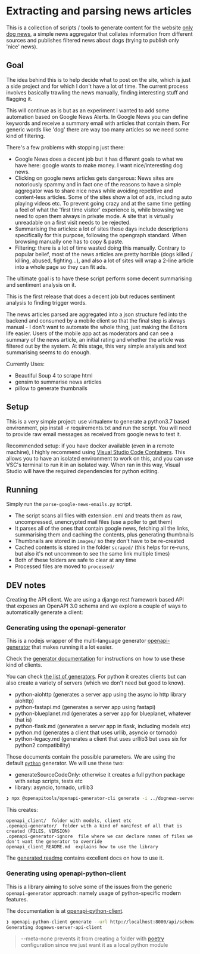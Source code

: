 # Extracting and parsing news articles

This is a collection of scripts / tools to generate content for the website [only dog news](https://onlydognews.com), a simple news aggregator that collates information from different sources and publishes filtered news about dogs (trying to publish only 'nice' news).

## Goal

The idea behind this is to help decide what to post on the site, which is just a side project and for which I don't have a lot of time. The current process involves basically trawling the news manually, finding interesting stuff and flagging it.

This will continue as is but as an experiment I wanted to add some automation based on Google News Alerts. In Google News you can define keywords and receive a summary email with articles that contain them. For generic words like 'dog' there are way too many articles so we need some kind of filtering.

There's a few problems with stopping just there:

* Google News does a decent job but it has different goals to what we have here: google wants to make money. I want nice/interesting dog news.
* Clicking on google news articles gets dangerous: News sites are notoriously spammy and in fact one of the reasons to have a simple aggregator was to share nice news while avoiding repetitive and content-less articles. Some of the sites show a lot of ads, including auto playing videos etc. To prevent going crazy and at the same time getting a feel of what the 'first time visitor' experience is, while browsing we need to open them always in private mode. A site that is virtually unreadable on a first visit needs to be rejected.
* Summarising the articles: a lot of sites these days include descriptions specifically for this purpose, following the opengraph standard. When browsing manually one has to copy & paste.
* Filtering: there is a lot of time wasted doing this manually. Contrary to popular belief, most of the news articles are pretty horrible (dogs killed / killing, abused, fighting...), and also a lot of sites will wrap a 2-line article into a whole page so they can fit ads.

The ultimate goal is to have these script perform some decent summarising and sentiment analysis on it.

This is the first release that does a decent job but reduces sentiment analysis to finding trigger words.

The news articles parsed are aggregated into a json structure fed into the backend and consumed by a mobile client so that the final step is always manual - I don't want to automate the whole thing, just making the Editors life easier. Users of the mobile app act as moderators and can see a summary of the news article, an initial rating and whether the article was filtered out by the system. At this stage, this very simple analysis and text summarising seems to do enough.

Currently Uses:

* Beautiful Soup 4 to scrape html
* gensim to summarise news articles
* pillow to generate thumbnails

## Setup

This is a very simple project: use virtualenv to generate a python3.7 based environment, pip install -r requirements.txt and run the script. You will need to provide raw email messages as received from google news to test it.

Recommended setup: if you have docker available (even in a remote machine), I highly recommend using [Visual Studio Code Containers](./README-VSC-Container.md). This allows you to have an isolated environment to work on this, and you can use VSC's terminal to run it in an isolated way. When ran in this way, Visual Studio will have the required dependencies for python editing.

## Running

Simply run the `parse-google-news-emails.py` script.

* The script scans all files with extension .eml and treats them as raw, uncompressed, unencrypted mail files (use a poller to get them)
* It parses all of the ones that contain google news, fetching all the links, summarising them and caching the contents, plus generating thumbnails
* Thumbnails are stored in `images/` so they don't have to be re-created
* Cached contents is stored in the folder `scraped/` (this helps for re-runs, but also it's not uncommon to see the same link multiple times)
* Both of these folders are safe to clear at any time
* Processed files are moved to `processed/`

## DEV notes

Creating the API client. We are using a django rest framework based API that exposes an OpenAPI 3.0 schema and we explore a couple of ways to automatically generate a client:

### Generating using the openapi-generator

This is a nodejs wrapper of the multi-language generator [openapi-generator](https://github.com/OpenAPITools/openapi-generator) that makes running it a lot easier.

Check the [generator documentation](https://github.com/openapitools/openapi-generator-cli) for instructions on how to use these kind of clients.

You can check [the list of generators](https://github.com/OpenAPITools/openapi-generator/blob/master/docs/generators/). For python it creates clients but can also create a variety of servers (which we don't need but good to know).
* python-aiohttp (generates a server app using the async io http library aiohttp)
* python-fastapi.md (generates a server app using fastapi)
* python-blueplanet.md (generates a server app for blueplanet, whatever that is)
* python-flask.md (generates a server app in flask, including models etc)
* python.md (generates a client that uses urllib, asyncio or tornado)
* python-legacy.md (generates a client that uses urllib3 but uses six for python2 compatibility)

Those documents contain the possible parameters. We are using the default [`python`](https://github.com/OpenAPITools/openapi-generator/blob/master/docs/generators/python.md) generator. We will use these two:

* generateSourceCodeOnly: otherwise it creates a full python package with setup scripts, tests etc
* library: asyncio, tornado, urllib3

```bash
❯ npx @openapitools/openapi-generator-cli generate -i ../dognews-server/openapi-schema.yml -g python -o . --additional-properties=generateSourceCodeOnly=true,library=urllib3
```

This creates:

```text
openapi_client/  folder with models, client etc
.openapi-generator/  folder with a kind of manifest of all that is created (FILES, VERSION)
.openapi-generator-ignore  file where we can declare names of files we don't want the generator to override
openapi_client_README.md  explains how to use the library
```

The [generated readme](./openapi_client_README.md) contains excellent docs on how to use it.

### Generating using openapi-python-client

This is a library aiming to solve some of the issues from the generic `openapi-generator` approach: namely usage of python-specific modern features.

The documentation is at [openapi-python-client](https://pypi.org/project/openapi-python-client/).

```bash
❯ openapi-python-client generate --url http://localhost:8000/api/schema/ --meta none
Generating dognews-server-api-client
```

> --meta-none prevents it from creating a folder with [poetry](https://python-poetry.org/) configuration since we just want it as a local python module
